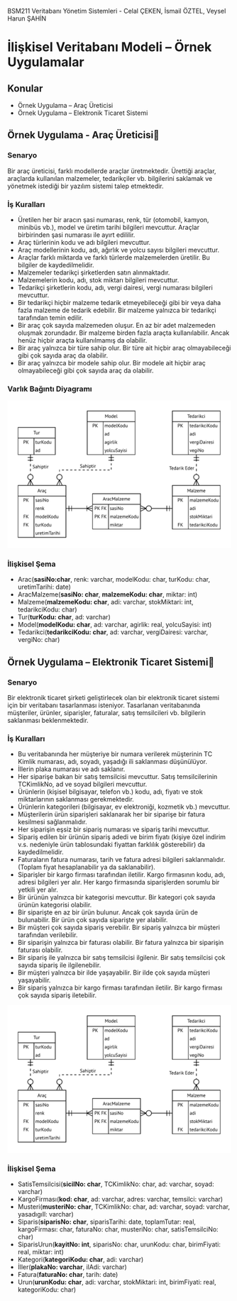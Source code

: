 BSM211 Veritabanı Yönetim Sistemleri - Celal ÇEKEN, İsmail ÖZTEL, Veysel Harun ŞAHİN

# İlişkisel Veritabanı Modeli – Örnek Uygulamalar


## Konular

* Örnek Uygulama – Araç Üreticisi
* Örnek Uygulama – Elektronik Ticaret Sistemi


## Örnek Uygulama - Araç Üreticisi

### Senaryo

Bir araç üreticisi, farklı modellerde araçlar üretmektedir. Ürettiği araçlar, araçlarda kullanılan malzemeler, tedarikçiler vb. bilgilerini saklamak ve yönetmek istediği bir yazılım sistemi talep etmektedir.


### İş Kuralları

* Üretilen her bir aracın şasi numarası, renk, tür (otomobil, kamyon, minibüs vb.), model ve üretim tarihi bilgileri mevcuttur. Araçlar birbirinden şasi numarası ile ayırt edililir.
* Araç türlerinin kodu ve adı bilgileri mevcuttur.
* Araç modellerinin kodu, adı, ağırlık ve yolcu sayısı bilgileri mevcuttur.
* Araçlar farklı miktarda ve farklı türlerde malzemelerden üretilir. Bu bilgiler de kaydedilmelidir.
* Malzemeler tedarikçi şirketlerden satın alınmaktadır.
* Malzemelerin kodu, adı, stok miktarı bilgileri mevcuttur.
* Tedarikçi şirketlerin kodu, adı, vergi dairesi, vergi numarası bilgileri mevcuttur.
* Bir tedarikçi hiçbir malzeme tedarik etmeyebileceği gibi bir veya daha fazla malzeme de tedarik edebilir. Bir malzeme yalnızca bir tedarikçi tarafından temin edilir.
* Bir araç çok sayıda malzemeden oluşur. En az bir adet malzemeden oluşmak zorundadır. Bir malzeme birden fazla araçta kullanılabilir. Ancak henüz hiçbir araçta kullanılmamış da olabilir.
* Bir araç yalnızca bir türe sahip olur. Bir türe ait hiçbir araç olmayabileceği gibi çok sayıda araç da olabilir.
* Bir araç yalnızca bir modele sahip olur. Bir modele ait hiçbir araç olmayabileceği gibi çok sayıda araç da olabilir.


### Varlık Bağıntı Diyagramı

![](Sekiller/04/AracUreticisi.png)


### İlişkisel Şema

* Arac(**sasiNo:char**, renk: varchar, modelKodu: char, turKodu: char, uretimTarihi: date)
* AracMalzeme(**sasiNo: char**, **malzemeKodu: char**, miktar: int)
* Malzeme(**malzemeKodu: char**, adi: varchar, stokMiktari: int, tedarikciKodu: char)
* Tur(**turKodu: char**, ad: varchar)
* Model(**modelKodu: char**, ad: varchar, agirlik: real, yolcuSayisi: int)
* Tedarikci(**tedarikciKodu: char**, ad: varchar, vergiDairesi: varchar, vergiNo: char)



## Örnek Uygulama – Elektronik Ticaret Sistemi

### Senaryo

Bir elektronik ticaret şirketi geliştirlecek olan bir elektronik ticaret sistemi için bir veritabanı tasarlanması isteniyor. Tasarlanan veritabanında müşteriler, ürünler, siparişler, faturalar, satış temsilcileri vb. bilgilerin saklanması beklenmektedir.


### İş Kuralları

* Bu veritabanında her müşteriye bir numara verilerek müşterinin TC Kimlik numarası, adı, soyadı, yaşadığı ili saklanması düşünülüyor.
* İllerin plaka numarası ve adı saklanır.
* Her siparişe bakan bir satış temsilcisi mevcuttur. Satış temsilcilerinin TCKimlikNo, ad ve soyad bilgileri mevcuttur.
* Ürünlerin (kişisel bilgisayar, telefon vb.) kodu, adı, fiyatı ve stok miktarlarının saklanması gerekmektedir.
* Ürünlerin kategorileri (bilgisayar, ev elektroniği, kozmetik vb.) mevcuttur.
* Müşterilerin ürün siparişleri saklanarak her bir siparişe bir fatura kesilmesi sağlanmalıdır.
* Her siparişin eşsiz bir sipariş numarası ve sipariş tarihi mevcuttur.
* Sipariş edilen bir ürünün sipariş adedi ve birim fiyatı (kişiye özel indirim v.s. nedeniyle ürün tablosundaki fiyattan farklılık gösterebilir) da kaydedilmelidir.
* Faturaların fatura numarası, tarih ve  fatura adresi  bilgileri saklanmalıdır. (Toplam fiyat hesaplanabilir ya da saklanabilir).
* Siparişler bir kargo firması tarafından iletilir. Kargo firmasının kodu, adı, adresi bilgileri yer alır. Her kargo firmasında siparişlerden sorumlu bir yetkili yer alır.
* Bir ürünün yalnızca bir kategorisi mevcuttur. Bir kategori çok sayıda ürünün kategorisi olabilir.
* Bir siparişte en az bir ürün bulunur. Ancak çok sayıda ürün de bulunabilir. Bir ürün çok sayıda siparişte yer alabilir.
* Bir müşteri çok sayıda sipariş verebilir. Bir sipariş yalnızca bir müşteri tarafından verilebilir.
* Bir siparişin yalnızca bir faturası olabilir. Bir fatura yalnızca bir siparişin faturası olabilir.
* Bir sipariş ile yalnızca bir satış temsilcisi ilgilenir. Bir satış temsilcisi çok sayıda sipariş ile ilgilenebilir.
* Bir müşteri yalnızca bir ilde yaşayabilir. Bir ilde çok sayıda müşteri yaşayabilir.
* Bir sipariş yalnızca bir kargo firması tarafından iletilir. Bir kargo firması çok sayıda sipariş iletebilir.


![](Sekiller/04/AracUreticisi.png)


### İlişkisel Şema

* SatisTemsilcisi(**sicilNo: char**, TCKimlikNo: char, ad: varchar, soyad: varchar)
* KargoFirması(**kod: char**, ad: varchar, adres: varchar, temsilci: varchar)
* Musteri(**musteriNo: char**, TCKimlikNo: char, ad: varchar, soyad: varchar, yasadıgıIl: varchar)
* Siparis(**siparisNo: char**, siparisTarihi: date, toplamTutar: real, kargoFirması: char, faturaNo: char, musteriNo: char, satisTemsilciNo: char)
* SiparisUrun(**kayitNo: int**, siparisNo: char, urunKodu: char, birimFiyati: real, miktar: int)
* Kategori(**kategoriKodu: char**, adi: varchar)
* İller(**plakaNo: varchar**, ilAdi: varchar)
* Fatura(**faturaNo: char**, tarih: date)
* Urun(**urunKodu: char**, adi: varchar, stokMiktari: int, birimFiyati: real, kategoriKodu: char)

